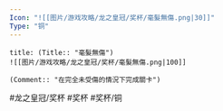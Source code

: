 ```yaml
---
Icon: "![[图片/游戏攻略/龙之皇冠/奖杯/毫髮無傷.png|30]]"
Type: "铜"
---
```

```ad-common-bronze-trophy
title: (Title:: "毫髮無傷")
![[图片/游戏攻略/龙之皇冠/奖杯/毫髮無傷.png|100]]

(Comment:: "在完全未受傷的情況下完成關卡")
```

#龙之皇冠/奖杯 #奖杯 #奖杯/铜
